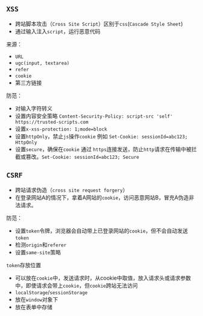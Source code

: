 ## `XSS`
* 跨站脚本攻击（`Cross Site Script`）区别于`css`(`Cascade Style Sheet`)
* 通过输入注入`script`，运行恶意代码

来源：
* `URL`
* `ugc(input, textarea)`
* `refer`
* `cookie`
* 第三方链接

防范：
* 对输入字符转义
* 设置内容安全策略 `Content-Security-Policy: script-src 'self' https://trusted-scripts.com`
* 设置`x-xss-protection: 1;mode=block`
* 设置`httpOnly`，禁止`js`操作`cookie` 例如 `Set-Cookie: sessionId=abc123; HttpOnly`
* 设置`secure`，确保在`cookie` 通过 `https`连接发送，防止`http`请求在传输中被拦截或篡改。`Set-Cookie: sessionId=abc123; Secure`

## `CSRF`
* 跨站请求伪造（`cross site request forgery`）
* 在登录网站A的情况下，拿着A网站的`cookie`，访问恶意网站B，冒充A伪造非法请求。

防范：
* 设置`token`令牌，浏览器会自动带上已登录网站的`cookie`，但不会自动发送`token`
* 检测`origin`和`referer`
* 设置`same-site`策略

`token`存放位置
* 可以放在`cookie`中，发送请求时，从cookie中取值，放入请求头或请求参数中，即使请求会带上`cookie`，但`cookie`跨站无法访问
* `localStorage`/`sessionStorage`
* 放在`window`对象下
* 放在表单中存储



